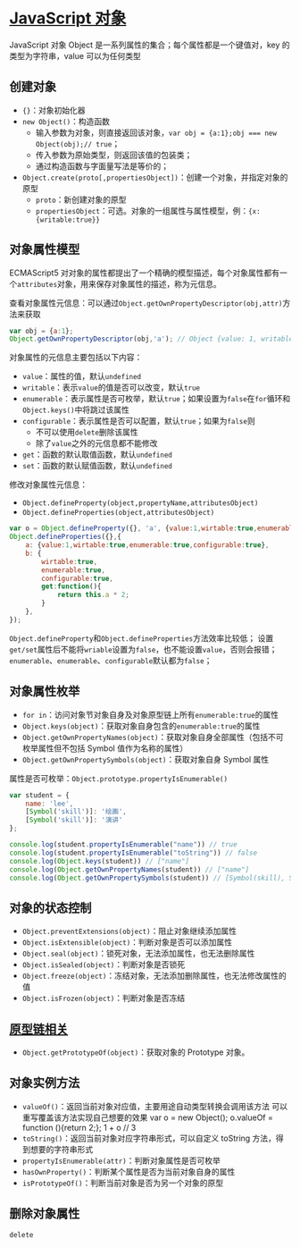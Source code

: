 # [JavaScript 对象](https://developer.mozilla.org/zh-CN/docs/Web/JavaScript/Reference/Global_Objects/Object)

JavaScript 对象 Object 是一系列属性的集合；每个属性都是一个键值对，key 的类型为字符串，value 可以为任何类型

## 创建对象

- `{}`：对象初始化器
- `new Object()`：构造函数
  - 输入参数为对象，则直接返回该对象，`var obj = {a:1};obj === new Object(obj);// true`；
  - 传入参数为原始类型，则返回该值的包装类；
  - 通过构造函数与字面量写法是等价的；
- `Object.create(proto[,propertiesObject])`：创建一个对象，并指定对象的原型
  - `proto`：新创建对象的原型
  - `propertiesObject`：可选。对象的一组属性与属性模型，例：`{x:{writable:true}}`

## 对象属性模型

ECMAScript5 对对象的属性都提出了一个精确的模型描述，每个对象属性都有一个`attributes`对象，用来保存对象属性的描述，称为元信息。

查看对象属性元信息：可以通过`Object.getOwnPropertyDescriptor(obj,attr)`方法来获取

```JavaScript
var obj = {a:1};
Object.getOwnPropertyDescriptor(obj,'a'); // Object {value: 1, writable: true, enumerable: true, configurable: true}
```

对象属性的元信息主要包括以下内容：

- `value`：属性的值，默认`undefined`
- `writable`：表示`value`的值是否可以改变，默认`true`
- `enumerable`：表示属性是否可枚举，默认`true`；如果设置为`false`在`for`循环和`Object.keys()`中将跳过该属性
- `configurable`：表示属性是否可以配置，默认`true`；如果为`false`则
  - 不可以使用`delete`删除该属性
  - 除了`value`之外的元信息都不能修改
- `get`：函数的默认取值函数，默认`undefined`
- `set`：函数的默认赋值函数，默认`undefined`

修改对象属性元信息：

- `Object.defineProperty(object,propertyName,attributesObject)`
- `Object.defineProperties(object,attributesObject)`

```JavaScript
var o = Object.defineProperty({}, 'a', {value:1,wirtable:true,enumerable:true,configurable:true});
Object.defineProperties({},{
    a: {value:1,wirtable:true,enumerable:true,configurable:true},
    b: {
        wirtable:true,
        enumerable:true,
        configurable:true,
        get:function(){
            return this.a * 2;
        }
    },
});
```

`Object.defineProperty`和`Object.defineProperties`方法效率比较低；
设置`get/set`属性后不能将`wriable`设置为`false`，也不能设置`value`，否则会报错；
`enumerable`、`enumerable`、`configurable`默认都为`false`；

## 对象属性枚举

- `for in`：访问对象节对象自身及对象原型链上所有`enumerable:true`的属性
- `Object.keys(object)`：获取对象自身包含的`enumerable:true`的属性
- `Object.getOwnPropertyNames(object)`：获取对象自身全部属性（包括不可枚举属性但不包括 Symbol 值作为名称的属性）
- `Object.getOwnPropertySymbols(object)`：获取对象自身 Symbol 属性

属性是否可枚举：`Object.prototype.propertyIsEnumerable()`

```JavaScript
var student = {
    name: 'lee',
    [Symbol('skill')]: '绘画',
    [Symbol('skill')]: '演讲'
};

console.log(student.propertyIsEnumerable("name")) // true
console.log(student.propertyIsEnumerable("toString")) // false
console.log(Object.keys(student)) // ["name"]
console.log(Object.getOwnPropertyNames(student)) // ["name"]
console.log(Object.getOwnPropertySymbols(student)) // [Symbol(skill), Symbol(skill)]
```

## 对象的状态控制

- `Object.preventExtensions(object)`：阻止对象继续添加属性
- `Object.isExtensible(object)`：判断对象是否可以添加属性
- `Object.seal(object)`：锁死对象，无法添加属性，也无法删除属性
- `Object.isSealed(object)`：判断对象是否锁死
- `Object.freeze(object)`：冻结对象，无法添加删除属性，也无法修改属性的值
- `Object.isFrozen(object)`：判断对象是否冻结

## [原型链相关](../01.OOP/3.1.继承%20-%20原型链.md)

- `Object.getPrototypeOf(object)`：获取对象的 Prototype 对象。

## 对象实例方法

- `valueOf()`：返回当前对象对应值，主要用途自动类型转换会调用该方法
  可以重写覆盖该方法实现自己想要的效果
  var o = new Object();
  o.valueOf = function (){return 2;};
  1 + o // 3
- `toString()`：返回当前对象对应字符串形式，可以自定义 toString 方法，得到想要的字符串形式
- `propertyIsEnumerable(attr)`：判断对象属性是否可枚举
- `hasOwnProperty()`：判断某个属性是否为当前对象自身的属性
- `isPrototypeOf()`：判断当前对象是否为另一个对象的原型

## 删除对象属性

`delete`
